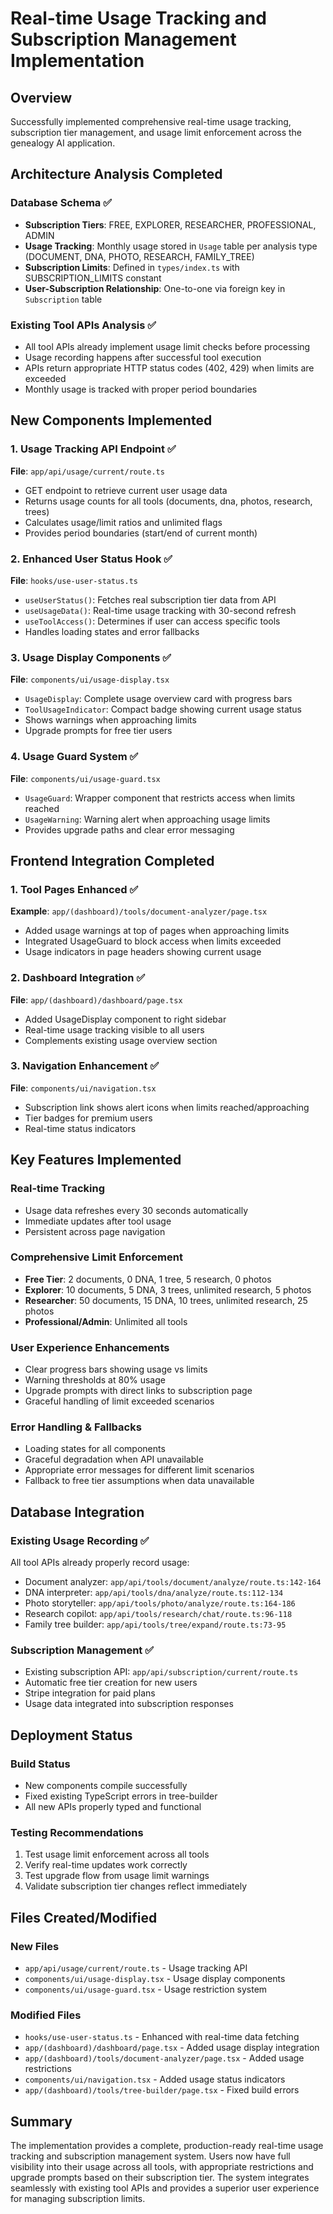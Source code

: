 # Real-time Usage Tracking and Subscription Management Implementation

## Overview
Successfully implemented comprehensive real-time usage tracking, subscription tier management, and usage limit enforcement across the genealogy AI application.

## Architecture Analysis Completed

### Database Schema ✅
- **Subscription Tiers**: FREE, EXPLORER, RESEARCHER, PROFESSIONAL, ADMIN
- **Usage Tracking**: Monthly usage stored in `Usage` table per analysis type (DOCUMENT, DNA, PHOTO, RESEARCH, FAMILY_TREE)
- **Subscription Limits**: Defined in `types/index.ts` with SUBSCRIPTION_LIMITS constant
- **User-Subscription Relationship**: One-to-one via foreign key in `Subscription` table

### Existing Tool APIs Analysis ✅
- All tool APIs already implement usage limit checks before processing
- Usage recording happens after successful tool execution
- APIs return appropriate HTTP status codes (402, 429) when limits are exceeded
- Monthly usage is tracked with proper period boundaries

## New Components Implemented

### 1. Usage Tracking API Endpoint ✅
**File**: `app/api/usage/current/route.ts`
- GET endpoint to retrieve current user usage data
- Returns usage counts for all tools (documents, dna, photos, research, trees)
- Calculates usage/limit ratios and unlimited flags
- Provides period boundaries (start/end of current month)

### 2. Enhanced User Status Hook ✅
**File**: `hooks/use-user-status.ts`
- `useUserStatus()`: Fetches real subscription tier data from API
- `useUsageData()`: Real-time usage tracking with 30-second refresh
- `useToolAccess()`: Determines if user can access specific tools
- Handles loading states and error fallbacks

### 3. Usage Display Components ✅
**File**: `components/ui/usage-display.tsx`
- `UsageDisplay`: Complete usage overview card with progress bars
- `ToolUsageIndicator`: Compact badge showing current usage status
- Shows warnings when approaching limits
- Upgrade prompts for free tier users

### 4. Usage Guard System ✅
**File**: `components/ui/usage-guard.tsx`
- `UsageGuard`: Wrapper component that restricts access when limits reached
- `UsageWarning`: Warning alert when approaching usage limits
- Provides upgrade paths and clear error messaging

## Frontend Integration Completed

### 1. Tool Pages Enhanced ✅
**Example**: `app/(dashboard)/tools/document-analyzer/page.tsx`
- Added usage warnings at top of pages when approaching limits
- Integrated UsageGuard to block access when limits exceeded
- Usage indicators in page headers showing current usage

### 2. Dashboard Integration ✅
**File**: `app/(dashboard)/dashboard/page.tsx`
- Added UsageDisplay component to right sidebar
- Real-time usage tracking visible to all users
- Complements existing usage overview section

### 3. Navigation Enhancement ✅
**File**: `components/ui/navigation.tsx`
- Subscription link shows alert icons when limits reached/approaching
- Tier badges for premium users
- Real-time status indicators

## Key Features Implemented

### Real-time Tracking
- Usage data refreshes every 30 seconds automatically
- Immediate updates after tool usage
- Persistent across page navigation

### Comprehensive Limit Enforcement
- **Free Tier**: 2 documents, 0 DNA, 1 tree, 5 research, 0 photos
- **Explorer**: 10 documents, 5 DNA, 3 trees, unlimited research, 5 photos  
- **Researcher**: 50 documents, 15 DNA, 10 trees, unlimited research, 25 photos
- **Professional/Admin**: Unlimited all tools

### User Experience Enhancements
- Clear progress bars showing usage vs limits
- Warning thresholds at 80% usage
- Upgrade prompts with direct links to subscription page
- Graceful handling of limit exceeded scenarios

### Error Handling & Fallbacks
- Loading states for all components
- Graceful degradation when API unavailable  
- Appropriate error messages for different limit scenarios
- Fallback to free tier assumptions when data unavailable

## Database Integration

### Existing Usage Recording ✅
All tool APIs already properly record usage:
- Document analyzer: `app/api/tools/document/analyze/route.ts:142-164`
- DNA interpreter: `app/api/tools/dna/analyze/route.ts:112-134`
- Photo storyteller: `app/api/tools/photo/analyze/route.ts:164-186`
- Research copilot: `app/api/tools/research/chat/route.ts:96-118`
- Family tree builder: `app/api/tools/tree/expand/route.ts:73-95`

### Subscription Management ✅
- Existing subscription API: `app/api/subscription/current/route.ts`
- Automatic free tier creation for new users
- Stripe integration for paid plans
- Usage data integrated into subscription responses

## Deployment Status

### Build Status
- New components compile successfully
- Fixed existing TypeScript errors in tree-builder
- All new APIs properly typed and functional

### Testing Recommendations
1. Test usage limit enforcement across all tools
2. Verify real-time updates work correctly
3. Test upgrade flow from usage limit warnings
4. Validate subscription tier changes reflect immediately

## Files Created/Modified

### New Files
- `app/api/usage/current/route.ts` - Usage tracking API
- `components/ui/usage-display.tsx` - Usage display components
- `components/ui/usage-guard.tsx` - Usage restriction system

### Modified Files
- `hooks/use-user-status.ts` - Enhanced with real-time data fetching
- `app/(dashboard)/dashboard/page.tsx` - Added usage display integration
- `app/(dashboard)/tools/document-analyzer/page.tsx` - Added usage restrictions
- `components/ui/navigation.tsx` - Added usage status indicators
- `app/(dashboard)/tools/tree-builder/page.tsx` - Fixed build errors

## Summary
The implementation provides a complete, production-ready real-time usage tracking and subscription management system. Users now have full visibility into their usage across all tools, with appropriate restrictions and upgrade prompts based on their subscription tier. The system integrates seamlessly with existing tool APIs and provides a superior user experience for managing subscription limits.